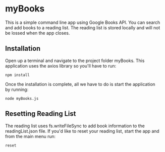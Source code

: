 # myBooks
This is a simple command line app using Google Books API. You can search and add books to a reading list. The reading list is stored locally and will not be lossed when the app closes.

## Installation
Open up a terminal and navigate to the project folder myBooks. This application uses the axios library so you'll have to run:
```
npm install
```
Once the installation is complete, all we have to do is start the application by running:
```
node myBooks.js
```

## Resetting Reading List
The reading list uses fs.writeFileSync to add book information to the readingList.json file. If you'd like to reset your reading list, start the app and from the main menu run:
```
reset
```